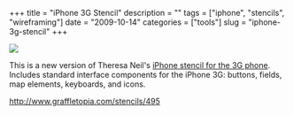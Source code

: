+++
title = "iPhone 3G Stencil"
description = ""
tags = ["iphone", "stencils", "wireframing"]
date = "2009-10-14"
categories = ["tools"]
slug = "iphone-3g-stencil"
+++


<div class="tool-screenshot mb1"><a href="http://www.graffletopia.com/stencils/495"><img id='bluga-thumbnail-2834' class='bluga-thumbnail custom' src='http://media.konigi.com/bluga/
wt523279ad8ab91_custom.jpg'/></a></div><p>This is a new version of Theresa Neil's <a href="http://www.graffletopia.com/stencils/495">iPhone stencil for the 3G phone</a>. Includes standard interface components for the iPhone 3G: buttons, fields, map elements, keyboards, and icons.</p>
  
<p><a href="http://www.graffletopia.com/stencils/495">http://www.graffletopia.com/stencils/495</a></p>
      
